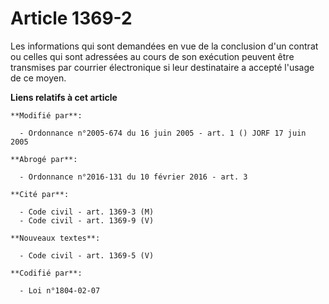 # Article 1369-2

Les informations qui sont demandées en vue de la conclusion d'un contrat ou celles qui sont adressées au cours de son
exécution peuvent être transmises par courrier électronique si leur destinataire a accepté l'usage de ce moyen.

**Liens relatifs à cet article**

	**Modifié par**:

	  - Ordonnance n°2005-674 du 16 juin 2005 - art. 1 () JORF 17 juin 2005

	**Abrogé par**:

	  - Ordonnance n°2016-131 du 10 février 2016 - art. 3

	**Cité par**:

	  - Code civil - art. 1369-3 (M)
	  - Code civil - art. 1369-9 (V)

	**Nouveaux textes**:

	  - Code civil - art. 1369-5 (V)

	**Codifié par**:

	  - Loi n°1804-02-07
